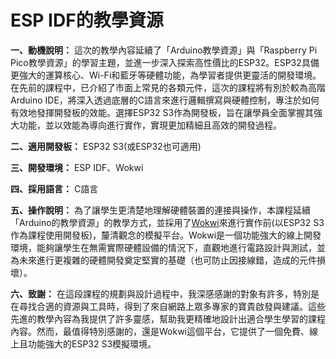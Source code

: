 # ESP IDF的教學資源

**一、動機說明：** 這次的教學內容延續了「Arduino教學資源」與「Raspberry Pi Pico教學資源」的學習主題，並進一步深入探索高性價比的ESP32。ESP32具備更強大的運算核心、Wi-Fi和藍牙等硬體功能，為學習者提供更靈活的開發環境。在先前的課程中，已介紹了市面上常見的各類元件，這次的課程將有別於較為高階Arduino IDE，將深入透過底層的C語言來進行邏輯撰寫與硬體控制，專注於如何有效地發揮開發板的效能。選擇ESP32 S3作為開發板，旨在讓學員全面掌握其強大功能，並以效能為導向進行實作，實現更加精細且高效的開發過程。

**二、適用開發板：** ESP32 S3(或ESP32也可適用)

**三、開發環境：** ESP IDF、Wokwi

**四、採用語言：** C語言

**五、操作說明：** 為了讓學生更清楚地理解硬體裝置的連接與操作，本課程延續「Arduino的教學資源」的教學方式，並採用了[Wokwi](https://wokwi.com/projects/new/esp-idf-esp32-s3)來進行實作前(以ESP32 S3作為課程使用開發板)，釐清觀念的模擬平台。Wokwi是一個功能強大的線上開發環境，能夠讓學生在無需實際硬體設備的情況下，直觀地進行電路設計與測試，並為未來進行更複雜的硬體開發奠定堅實的基礎（也可防止因接線錯，造成的元件損壞）。

**六、致謝：** 在這段課程的規劃與設計過程中，我深感感謝的對象有許多，特別是在尋找合適的資源與工具時，得到了來自網路上眾多專家的寶貴啟發與建議。這些先進的教學內容為我提供了許多靈感，幫助我更精確地設計出適合學生學習的課程內容。然而，最值得特別感謝的，還是Wokwi這個平台，它提供了一個免費、線上且功能強大的ESP32 S3模擬環境。

